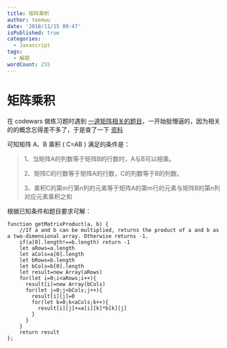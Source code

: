 ```yaml
---
title: 矩阵乘积
author: teemwu
date: '2018/11/15 09:47'
isPublished: true
categories:
  - Javascript
tags:
  - 解题
wordCount: 255
---
```


# 矩阵乘积

在 codewars 做练习题时遇到 [一道矩阵相关的题目](https://www.codewars.com/kata/matrix-multiplier/train/javascript)，一开始挺懵逼的，因为相关的的概念忘得差不多了，于是查了一下 [资料](https://baike.baidu.com/item/%E7%9F%A9%E9%98%B5%E4%B9%98%E6%B3%95/5446029) 

可知矩阵 A、B 乘积 ( C=AB ) 满足的条件是：

> 1、当矩阵A的列数等于矩阵B的行数时，A与B可以相乘。
> 
> 2、矩阵C的行数等于矩阵A的行数，C的列数等于B的列数。
> 
> 3、乘积C的第m行第n列的元素等于矩阵A的第m行的元素与矩阵B的第n列对应元素乘积之和 

根据已知条件和题目要求可解：

```
function getMatrixProduct(a, b) {
    //If a and b can be multiplied, returns the product of a and b as a two-dimensional array. Otherwise returns -1.
    if(a[0].length!==b.length) return -1
    let aRows=a.length
    let aCols=a[0].length
    let bRows=b.length
    let bCols=b[0].length
    let result=new Array(aRows)
    for(let i=0;i<aRows;i++){
      result[i]=new Array(bCols)
      for(let j=0;j<bCols;j++){
        result[i][j]=0
        for(let k=0;k<aCols;k++){
          result[i][j]+=a[i][k]*b[k][j]
        }
      }
    }
    return result
};

```

